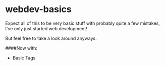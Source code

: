 # webdev-basics
Expect all of this to be very basic stuff with probably quite a few mistakes, I've only just started web development!

But feel free to take a look around anyways.

####Now with:
* Basic Tags